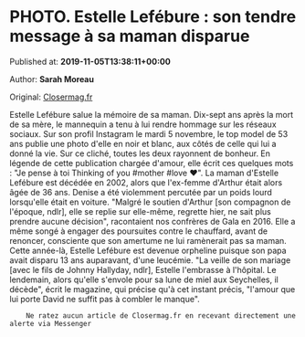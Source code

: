 
# PHOTO. Estelle Lefébure : son tendre message à sa maman disparue

Published at: **2019-11-05T13:38:11+00:00**

Author: **Sarah Moreau**

Original: [Closermag.fr](https://www.closermag.fr/people/photo-estelle-lefebure-son-tendre-message-a-sa-maman-disparue-1045062)

Estelle Lefébure salue la mémoire de sa maman. Dix-sept ans après la mort de sa mère, le mannequin a tenu à lui rendre hommage sur les réseaux sociaux. Sur son profil Instagram le mardi 5 novembre, le top model de 53 ans publie une photo d'elle en noir et blanc, aux côtés de celle qui lui a donné la vie. Sur ce cliché, toutes les deux rayonnent de bonheur. En légende de cette publication chargée d'amour, elle écrit ces quelques mots : "Je pense à toi Thinking of you #mother #love ❤️".
La maman d'Estelle Lefébure est décédée en 2002, alors que l'ex-femme d'Arthur était alors âgée de 36 ans. Denise a été violemment percutée par un poids lourd lorsqu'elle était en voiture. "Malgré le soutien d'Arthur [son compagnon de l'époque, ndlr], elle se replie sur elle-même, regrette hier, ne sait plus prendre aucune décision", racontaient nos confrères de Gala en 2016. Elle a même songé à engager des poursuites contre le chauffard, avant de renoncer, consciente que son amertume ne lui ramènerait pas sa maman.
Cette année-là, Estelle Lefébure est devenue orpheline puisque son papa avait disparu 13 ans auparavant, d'une leucémie. "La veille de son mariage [avec le fils de Johnny Hallyday, ndlr], Estelle l'embrasse à l'hôpital. Le lendemain, alors qu'elle s'envole pour sa lune de miel aux Seychelles, il décède", écrit le magazine, qui précise qu'à cet instant précis, "l'amour que lui porte David ne suffit pas à combler le manque".

        Ne ratez aucun article de Closermag.fr en recevant directement une alerte via Messenger
      

